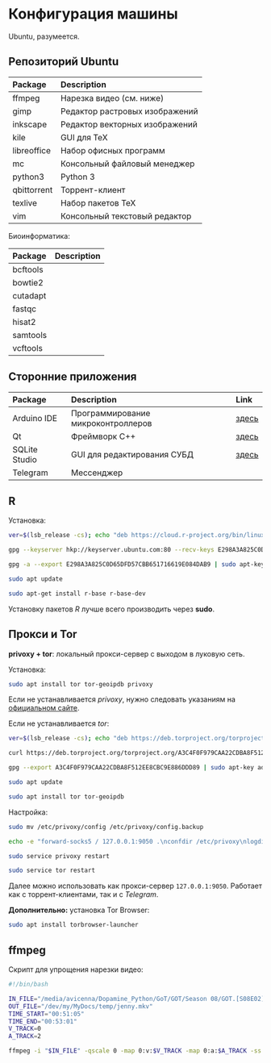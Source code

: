 # Конфигурация машины

Ubuntu, разумеется.

## Репозиторий Ubuntu

| Package | Description |
|:--------|:-----|
| ffmpeg | Нарезка видео (см. ниже) |
| gimp | Редактор растровых изображений |
| inkscape | Редактор векторных изображений |
| kile | GUI для TeX |
| libreoffice | Набор офисных программ |
| mc | Консольный файловый менеджер |
| python3 | Python 3 |
| qbittorrent | Торрент-клиент |
| texlive | Набор пакетов TeX |
| vim | Консольный текстовый редактор |

Биоинформатика:

| Package | Description |
|:--------|:-----|
| bcftools ||
| bowtie2 ||
| cutadapt ||
| fastqc ||
| hisat2 ||
| samtools ||
| vcftools ||

## Сторонние приложения

| Package | Description | Link |
|:--------|:-----|:-----|
| Arduino IDE | Программирование микроконтроллеров | [здесь](https://www.arduino.cc/en/Main/Software) |
| Qt | Фреймворк C++ | [здесь](https://www.qt.io/download-qt-installer)|
| SQLite Studio | GUI для редактирования СУБД | [здесь](https://sqlitestudio.pl/index.rvt?act=download) |
| Telegram | Мессенджер ||

## R

Установка:

```bash
ver=$(lsb_release -cs); echo "deb https://cloud.r-project.org/bin/linux/ubuntu "$ver"-cran35/" | sudo tee -a /etc/apt/sources.list

gpg --keyserver hkp://keyserver.ubuntu.com:80 --recv-keys E298A3A825C0D65DFD57CBB651716619E084DAB9

gpg -a --export E298A3A825C0D65DFD57CBB651716619E084DAB9 | sudo apt-key add -

sudo apt update

sudo apt-get install r-base r-base-dev
```

Установку пакетов *R* лучше всего производить через **sudo**.

## Прокси и Tor

**privoxy + tor**: локальный прокси-сервер с выходом в луковую сеть.

Установка:

```bash
sudo apt install tor tor-geoipdb privoxy
```

Если не устанавливается *privoxy*, нужно следовать указаниям на [официальном сайте](https://www.privoxy.org/).

Если не устанавливается *tor*:

```bash
ver=$(lsb_release -cs); echo "deb https://deb.torproject.org/torproject.org "$ver" main" | sudo tee -a /etc/apt/sources.list

curl https://deb.torproject.org/torproject.org/A3C4F0F979CAA22CDBA8F512EE8CBC9E886DDD89.asc | gpg --import

gpg --export A3C4F0F979CAA22CDBA8F512EE8CBC9E886DDD89 | sudo apt-key add -

sudo apt update

sudo apt install tor tor-geoipdb
```

Настройка:

```bash
sudo mv /etc/privoxy/config /etc/privoxy/config.backup

echo -e "forward-socks5 / 127.0.0.1:9050 .\nconfdir /etc/privoxy\nlogdir /var/log/privoxy\nactionsfile default.action\nactionsfile user.action\nfilterfile default.filter\nlogfile logfile\ndebug 4096\ndebug 8192\nuser-manual /usr/share/doc/privoxy/user-manual\nlisten-address 127.0.0.1:8118\ntoggle 1\nenable-remote-toggle 0\nenable-edit-actions 0\nenable-remote-http-toggle 0\nbuffer-limit 4096" | sudo tee /etc/privoxy/config

sudo service privoxy restart

sudo service tor restart
```

Далее можно использовать как прокси-сервер `127.0.0.1:9050`.
Работает как с торрент-клиентами, так и с *Telegram*.

**Дополнительно:** установка Tor Browser:

```bash
sudo apt install torbrowser-launcher
```

## ffmpeg

Скрипт для упрощения нарезки видео:

```bash
#!/bin/bash

IN_FILE="/media/avicenna/Dopamine_Python/GoT/GOT/Season 08/GOT.[S08E02].2xRu.En.[qqss44].mkv"
OUT_FILE="/dev/my/MyDocs/temp/jenny.mkv"
TIME_START="00:51:05"
TIME_END="00:53:01"
V_TRACK=0
A_TRACK=2

ffmpeg -i "$IN_FILE" -qscale 0 -map 0:v:$V_TRACK -map 0:a:$A_TRACK -ss $TIME_START -to $TIME_END "$OUT_FILE"
```
